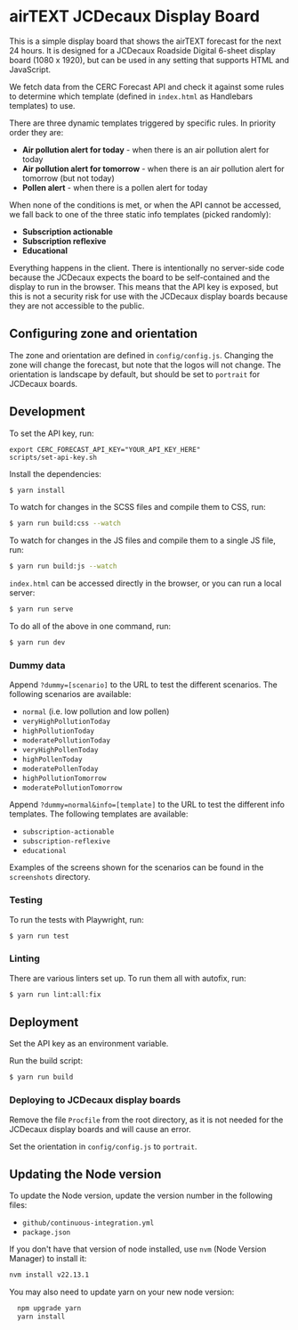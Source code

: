 # airTEXT JCDecaux Display Board

This is a simple display board that shows the airTEXT forecast for the next 24 hours. It is designed for a JCDecaux Roadside Digital 6-sheet display board (1080 x 1920), but can be used in any setting that supports HTML and JavaScript.

We fetch data from the CERC Forecast API and check it against some rules to determine which template (defined in `index.html` as Handlebars templates) to use.

There are three dynamic templates triggered by specific rules. In priority order they are:

- **Air pollution alert for today** - when there is an air pollution alert for today
- **Air pollution alert for tomorrow** - when there is an air pollution alert for tomorrow (but not today)
- **Pollen alert** - when there is a pollen alert for today

When none of the conditions is met, or when the API cannot be accessed, we fall back to one of the three static info templates (picked randomly):

- **Subscription actionable**
- **Subscription reflexive**
- **Educational**

Everything happens in the client. There is intentionally no server-side code because the JCDecaux expects the board to be self-contained and the display to run in the browser. This means that the API key is exposed, but this is not a security risk for use with the JCDecaux display boards because they are not accessible to the public.

## Configuring zone and orientation

The zone and orientation are defined in `config/config.js`. Changing the zone will change the forecast, but note that the logos will not change. The orientation is landscape by default, but should be set to `portrait` for JCDecaux boards.

## Development

To set the API key, run:

```
export CERC_FORECAST_API_KEY="YOUR_API_KEY_HERE"
scripts/set-api-key.sh
```

Install the dependencies:

```bash
$ yarn install
```

To watch for changes in the SCSS files and compile them to CSS, run:

```bash
$ yarn run build:css --watch
```

To watch for changes in the JS files and compile them to a single JS file, run:

```bash
$ yarn run build:js --watch
```

`index.html` can be accessed directly in the browser, or you can run a local server:

```bash
$ yarn run serve
```

To do all of the above in one command, run:

```bash
$ yarn run dev
```

### Dummy data

Append `?dummy=[scenario]` to the URL to test the different scenarios. The following scenarios are available:

- `normal` (i.e. low pollution and low pollen)
- `veryHighPollutionToday`
- `highPollutionToday`
- `moderatePollutionToday`
- `veryHighPollenToday`
- `highPollenToday`
- `moderatePollenToday`
- `highPollutionTomorrow`
- `moderatePollutionTomorrow`

Append `?dummy=normal&info=[template]` to the URL to test the different info templates. The following templates are available:

- `subscription-actionable`
- `subscription-reflexive`
- `educational`

Examples of the screens shown for the scenarios can be found in the `screenshots` directory.

### Testing

To run the tests with Playwright, run:

```bash
$ yarn run test
```

### Linting

There are various linters set up. To run them all with autofix, run:

```bash
$ yarn run lint:all:fix
```

## Deployment

Set the API key as an environment variable.

Run the build script:

```bash
$ yarn run build
```

### Deploying to JCDecaux display boards

Remove the file `Procfile` from the root directory, as it is not needed for the JCDecaux display boards and will cause an error.

Set the orientation in `config/config.js` to `portrait`.

## Updating the Node version

To update the Node version, update the version number in the following files:

- `github/continuous-integration.yml`
- `package.json`

If you don't have that version of node installed, use `nvm` (Node Version
Manager) to install it:

```bash
nvm install v22.13.1
```

You may also need to update yarn on your new node version:

```bash
  npm upgrade yarn
  yarn install
```
